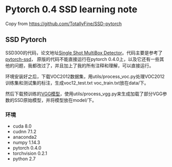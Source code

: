 # Pytorch 0.4 SSD learning note
Copy from https://github.com/TotallyFine/SSD-pytorch


## SSD Pytorch

SSD300的代码，论文地址[Single Shot MultiBox Detector](https://arxiv.org/abs/1512.02325)。代码主要是参考了[pytorch-ssd](https://github.com/kuangliu/pytorch-ssd)，
原版的代码不能直接运行在pytorch 0.4.0上，以及它还有一些其他的问题，我都改过了，并且加上了我的所有注释和理解，可以直接运行。

环境安装好之后，下载VOC2012数据集，用utils/process\_voc.py处理VOC2012训练集和测试集的标注，生成voc12\_test.txt voc\_train.txt放在data/下。

然后下载预训练的[VGG模型](https://download.pytorch.org/models/vgg16-397923af.pth)，使用utils/process\_vgg.py来生成加载了部分VGG参数的SSD原始模型，并将模型放在model/下。

### 环境
 - cuda 8.0
 - cudnn 7.1.2
 - anaconda2
 - numpy 1.14.3
 - pytorch 0.4.0
 - torchvision 0.2.1
 - python 2.7

